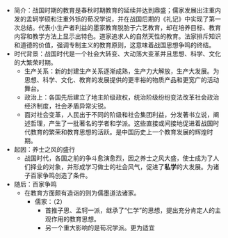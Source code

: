 - 简介：战国时期的教育是春秋时期教育的延续并达到鼎盛；儒家发展出注重内发的孟轲学硕和注重外铄的荀况学说，并在战国后期的《礼记》中实现了第一次总结。代表小生产者利益的墨家教育脱胎于六艺教育，却在培养目标、教育内容和教学方法上显示出特色。道家追求人的自然天性的教育。法家排斥知识和道德的价值，强调专制主义的教育原则，这意味着战国思想争鸣的终结。
- 时代背景：战国时代是一个社会大转变、大动荡大变革并且思想、科学、文化的大繁荣时期。
	- 生产关系：新的封建生产关系逐渐成熟，生产力大解放，生产大发展。为思想、科学、文化、教育的发展提供的更丰裕的物质产品和更宽广的活动舞台。
	- 政治上：各国先后建立了地主阶级政权，统治阶级纷纷变法改革社会政治经济制度，社会矛盾异常尖锐。
	- 面对社会变革，人民出于不同的阶级和社会集团利益，分发著书立说，阐述哲理，产生了一批著名的学者和学派。这些直接或间接地促进着战国时代教育的繁荣和教育思想的活跃。是中国历史上一个教育发展的辉煌时期。
- 起因：养士之风的盛行
	- 战国时代，各国之前的争斗愈演愈烈，因之养士之风大盛，使士成为了人们择业的对象，并形成学习做士的社会风气，促进了**私学**的大发展。为诸子百家争鸣创造了条件。
- 随后：百家争鸣
	- 在教育方面颇有造诣的则为儒墨道法诸家。
		- 儒家：（2）
			- 首推子思、孟轲一派，继承了“仁学”的思想，提出充分肯定人的主观作用的教育思想。
			- 另一个重大影响的是荀况学派。更为适宜